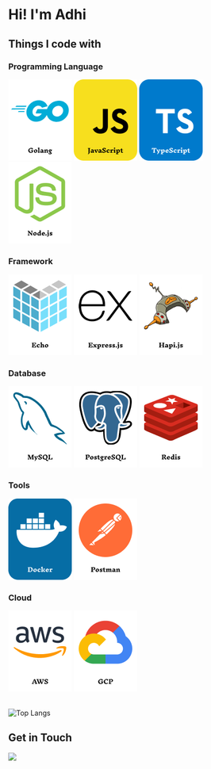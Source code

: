 # Hi! I'm Adhi

## Things I code with
### Programming Language
[![](./assets/icon/golang.png)]()
[![](./assets/icon/javascript.png)]()
[![](./assets/icon/typescript.png)]()
[![](./assets/icon/nodejs.png)]()

### Framework
[![](./assets/icon/echo.png)]()
[![](./assets/icon/expressjs.png)]()
[![](./assets/icon/hapijs.png)]()

### Database
[![](./assets/icon/mysql.png)]()
[![](./assets/icon/postgresql.png)]()
[![](./assets/icon/redis.png)]()

### Tools
[![](./assets/icon/docker.png)]()
[![](./assets/icon/postman.png)]()

### Cloud
[![](./assets/icon/aws.png)]()
[![](./assets/icon/gcp.png)]()

\
![Top Langs](https://github-readme-stats.vercel.app/api/top-langs/?username=dhichii&hide=kotlin&theme=github_dark_dimmed)

## Get in Touch
[![](https://img.shields.io/badge/linkedin-1E77B5.svg?&style=for-the-badge&logo=linkedin&logoColor=white)](https://linkedin.com/in/adhicittamasran)
